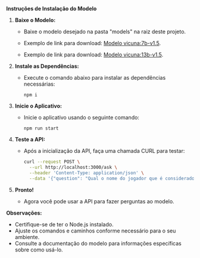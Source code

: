 **Instruções de Instalação do Modelo**

1. **Baixe o Modelo:**
   - Baixe o modelo desejado na pasta "models" na raiz deste projeto.
   - Exemplo de link para download: [Modelo vicuna:7b-v1.5](https://ollama.ai/library/vicuna:7b-v1.5-16k-q4_K_S).

   - Exemplo de link para download: [Modelo vicuna:13b-v1.5](https://ollama.ai/library/vicuna:13b-v1.5-16k-q5_K_S).

2. **Instale as Dependências:**
   - Execute o comando abaixo para instalar as dependências necessárias:
     ```
     npm i
     ```

3. **Inicie o Aplicativo:**
   - Inicie o aplicativo usando o seguinte comando:
     ```
     npm run start
     ```

4. **Teste a API:**
   - Após a inicialização da API, faça uma chamada CURL para testar:
     ```bash
     curl --request POST \
       --url http://localhost:3000/ask \
       --header 'Content-Type: application/json' \
       --data '{"question": "Qual o nome do jogador que é considerado o Rei do futebol?"}'
     ```

5. **Pronto!**
   - Agora você pode usar a API para fazer perguntas ao modelo.

**Observações:**
- Certifique-se de ter o Node.js instalado.
- Ajuste os comandos e caminhos conforme necessário para o seu ambiente.
- Consulte a documentação do modelo para informações específicas sobre como usá-lo.
